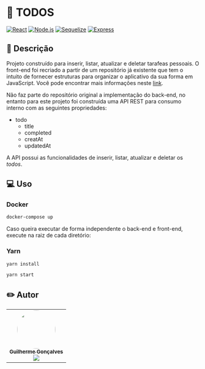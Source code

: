 # :rocket: TODOS    
[![React](https://img.shields.io/static/v1?label=React&message=>17&colorA=darkblue&color=black&logo=REACT&logoColor=white)](https://pt-br.reactjs.org/) 
[![Node.js](https://img.shields.io/static/v1?label=Node.js&message=>12&colorA=blue&color=black&logo=NODE&logoColor=white)](https://nodejs.org/en/about/) 
[![Sequelize](https://img.shields.io/static/v1?label=Sequelize&message=>6.6.2&colorA=blue&color=black&logo=SEQUELIZE&logoColor=white)](https://sequelize.org/) 
[![Express](https://img.shields.io/static/v1?label=Express&message=>4.7&colorA=blue&color=black&logo=EXPRESS&logoColor=white)](https://expressjs.com/pt-br/)


## :book: Descrição 
Projeto construído para inserir, listar, atualizar e deletar tarafeas pessoais. O front-end foi recriado a partir de um repositório já existente que tem o intuito de fornecer estruturas para organizar o aplicativo da sua forma em JavaScript. Você pode encontrar mais informações neste [link](https://todomvc.com/). 

Não faz parte do repositório original a implementação do back-end, no entanto para este projeto foi construída uma API REST para consumo interno com as seguintes propriedades:

- todo
    * title
    * completed
    * creatAt
    * updatedAt


A API possui as funcionalidades de inserir, listar, atualizar e deletar os *todos*.

## :computer: Uso

### Docker
~~~bash
docker-compose up
~~~

Caso queira executar de forma independente o back-end e front-end, execute na raiz de cada diretório:

### Yarn
~~~bash
yarn install
~~~
~~~bash
yarn start
~~~

## :pencil2: Autor
<table>
  <tr>
    <td align="center">
      <a href="https://github.com/guilhermegoncalvess"><img style="border-radius: 50%;" src="https://avatars2.githubusercontent.com/u/45895853?s=460&u=b635cebae03921120ecee9fc2d69e1c9f56de2fe&v=4" width="100px;" alt=""/>
        <br />
        <sub>
          <b>Guilherme Gonçalves</b>
        </sub>
      </a>
      </br>
      <a href="https://www.linkedin.com/in/guilhermegoncalvess/">
        <img src="https://img.shields.io/badge/-LinkedIn-blue?style=flat-square&logo=Linkedin&logoColor=white&link=https://www.linkedin.com/in/guilhermegoncalvess/"/>
      </a>
    </td>
  </tr>
</table>
